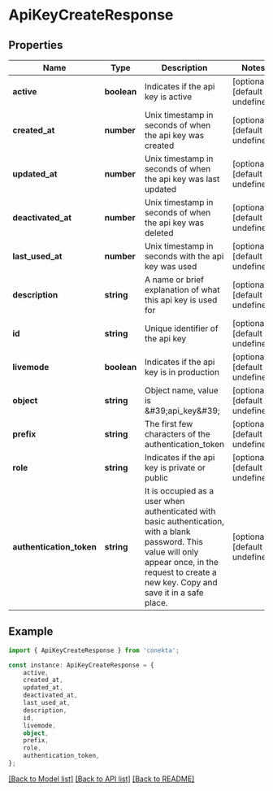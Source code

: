 # ApiKeyCreateResponse


## Properties

Name | Type | Description | Notes
------------ | ------------- | ------------- | -------------
**active** | **boolean** | Indicates if the api key is active | [optional] [default to undefined]
**created_at** | **number** | Unix timestamp in seconds of when the api key was created | [optional] [default to undefined]
**updated_at** | **number** | Unix timestamp in seconds of when the api key was last updated | [optional] [default to undefined]
**deactivated_at** | **number** | Unix timestamp in seconds of when the api key was deleted | [optional] [default to undefined]
**last_used_at** | **number** | Unix timestamp in seconds with the api key was used | [optional] [default to undefined]
**description** | **string** | A name or brief explanation of what this api key is used for | [optional] [default to undefined]
**id** | **string** | Unique identifier of the api key | [optional] [default to undefined]
**livemode** | **boolean** | Indicates if the api key is in production | [optional] [default to undefined]
**object** | **string** | Object name, value is \&#39;api_key\&#39; | [optional] [default to undefined]
**prefix** | **string** | The first few characters of the authentication_token | [optional] [default to undefined]
**role** | **string** | Indicates if the api key is private or public | [optional] [default to undefined]
**authentication_token** | **string** | It is occupied as a user when authenticated with basic authentication, with a blank password. This value will only appear once, in the request to create a new key. Copy and save it in a safe place. | [optional] [default to undefined]

## Example

```typescript
import { ApiKeyCreateResponse } from 'conekta';

const instance: ApiKeyCreateResponse = {
    active,
    created_at,
    updated_at,
    deactivated_at,
    last_used_at,
    description,
    id,
    livemode,
    object,
    prefix,
    role,
    authentication_token,
};
```

[[Back to Model list]](../README.md#documentation-for-models) [[Back to API list]](../README.md#documentation-for-api-endpoints) [[Back to README]](../README.md)
